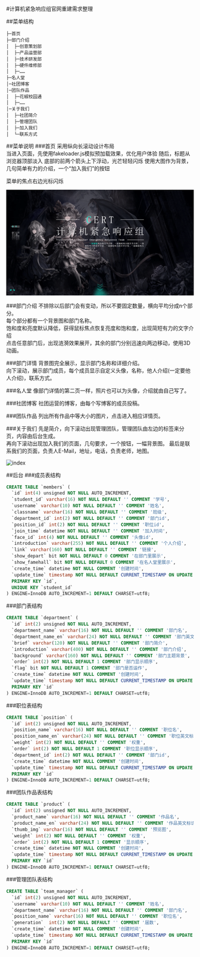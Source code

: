 #计算机紧急响应组官网重建需求整理

##菜单结构
```
├─首页
├─部门介绍  
│  ├─创意策划部
│  ├─产品运营部
│  ├─技术研发部
│  ├─硬件维修部
│  ├─……
├─名人堂
│─社团博客
│─团队作品
│  ├─花椒校园通
│  ├─……
│─关于我们
│  ├─社团简介
│  ├─管理团队
│  ├─加入我们
│  └─联系方式
```
##菜单说明
###首页
采用纵向长滚动设计布局  
当进入页面，先使用fakeloader.js模拟预加载效果，优化用户体验
随后，标题从浏览器顶部淡入
底部的前两个箭头上下浮动，光芒轻轻闪烁
使用大图作为背景，几句简单有力的介绍，一个“加入我们”的按钮

菜单的焦点右边光标闪烁

![index](./img/index.gif)

###部门介绍
不排除以后部门会有变动，所以不要固定数量，横向平均分成n个部分。  
每个部分都有一个背景图和部门名称。  
饱和度和亮度默认降低，获得鼠标焦点恢复亮度和饱和度，出现简短有力的文字介绍  
点击任意部门后，出现涟漪效果展开，其余的部门分别迅速向两边移动，使用3D动画。

###部门详情
背景图完全展示，显示部门名称和详细介绍。  
向下滚动，展示部门成员，每个成员显示自定义头像，名称，他人介绍(一定要他人介绍)，联系方式。

###名人堂
像部门详情的第二页一样，照片也可以为头像，介绍就由自己写了。

###社团博客
社团运营的博客，由每个写博客的成员投稿。

###团队作品
列出所有作品中等大小的图片，点击进入相应详情页。

###关于我们
先是简介，向下滚动出现管理团队，管理团队由左边的标签来分页，内容由后台生成。  
再向下滚动出现加入我们的页面，几句要求，一个按钮，一幅背景图。
最后是联系我们的页面，负责人E-Mail，地址，电话，负责老师，地图。

![index](./img/about.gif)

##后台
###成员表结构
```SQL
CREATE TABLE `members` (
  `id` int(4) unsigned NOT NULL AUTO_INCREMENT,
  `student_id` varchar(16) NOT NULL DEFAULT '' COMMENT '学号',
  `username` varchar(10) NOT NULL DEFAULT '' COMMENT '姓名',
  `classname` varchar(16) NOT NULL DEFAULT '' COMMENT '班级',
  `department_id` int(2) NOT NULL DEFAULT '' COMMENT '部门id',
  `position_id` int(2) NOT NULL DEFAULT '' COMMENT '职位id',
  `join_time` datetime NOT NULL DEFAULT '' COMMENT '加入时间',
  `face_id` int(4) NOT NULL DEFAULT '' COMMENT '头像id',
  `introduction` varchar(255) NOT NULL DEFAULT '' COMMENT '个人介绍',
  `link` varchar(160) NOT NULL DEFAULT '' COMMENT '链接',
  `show_depart` bit NOT NULL DEFAULT 0 COMMENT '在部门里展示',
  `show_famehall` bit NOT NULL DEFAULT 0 COMMENT '在名人堂里展示',
  `create_time` datetime NOT NULL COMMENT '创建时间',
  `update_time` timestamp NOT NULL DEFAULT CURRENT_TIMESTAMP ON UPDATE CURRENT_TIMESTAMP COMMENT '更新时间',
  PRIMARY KEY `id`,
  UNIQUE KEY `student_id`
) ENGINE=InnoDB AUTO_INCREMENT=1 DEFAULT CHARSET=utf8;
```
###部门表结构
```SQL
CREATE TABLE `department` (
  `id` int(2) unsigned NOT NULL AUTO_INCREMENT,
  `department_name` varchar(16) NOT NULL DEFAULT '' COMMENT '部门名',
  `department_name_en` varchar(24) NOT NULL DEFAULT '' COMMENT '部门英文标识',
  `brief` varchar(120) NOT NULL DEFAULT '' COMMENT '部门简介',
  `introduction` varchar(400) NOT NULL DEFAULT '' COMMENT '部门介绍',
  `background` varchar(160) NOT NULL DEFAULT '' COMMENT '部门主题背景',
  `order` int(2) NOT NULL DEFAULT 1 COMMENT '部门显示顺序',
  `flag` bit NOT NULL DEFAULT 1 COMMENT '部门是否运作',
  `create_time` datetime NOT NULL COMMENT '创建时间',
  `update_time` timestamp NOT NULL DEFAULT CURRENT_TIMESTAMP ON UPDATE CURRENT_TIMESTAMP COMMENT '更新时间',
  PRIMARY KEY `id`
) ENGINE=InnoDB AUTO_INCREMENT=1 DEFAULT CHARSET=utf8;
```

###职位表结构
```SQL
CREATE TABLE `position` (
  `id` int(2) unsigned NOT NULL AUTO_INCREMENT,
  `position_name` varchar(16) NOT NULL DEFAULT '' COMMENT '职位名',
  `position_name_en` varchar(24) NOT NULL DEFAULT '' COMMENT '职位英文标识',
  `weight` int(2) NOT NULL DEFAULT '' COMMENT '权重',
  `order` int(2) NOT NULL DEFAULT 1 COMMENT '职位显示顺序',
  `department_id` int(2) NOT NULL DEFAULT '' COMMENT '部门id',
  `create_time` datetime NOT NULL COMMENT '创建时间',
  `update_time` timestamp NOT NULL DEFAULT CURRENT_TIMESTAMP ON UPDATE CURRENT_TIMESTAMP COMMENT '更新时间',
  PRIMARY KEY `id`
) ENGINE=InnoDB AUTO_INCREMENT=1 DEFAULT CHARSET=utf8;
```

###团队作品表结构
```SQL
CREATE TABLE `product` (
  `id` int(2) unsigned NOT NULL AUTO_INCREMENT,
  `product_name` varchar(16) NOT NULL DEFAULT '' COMMENT '作品名',
  `product_name_en` varchar(24) NOT NULL DEFAULT '' COMMENT '作品英文标识',
  `thumb_img` varchar(16) NOT NULL DEFAULT '' COMMENT '预览图',
  `weight` int(2) NOT NULL DEFAULT '' COMMENT '权重',
  `order` int(2) NOT NULL DEFAULT 1 COMMENT '显示顺序',
  `create_time` datetime NOT NULL COMMENT '创建时间',
  `update_time` timestamp NOT NULL DEFAULT CURRENT_TIMESTAMP ON UPDATE CURRENT_TIMESTAMP COMMENT '更新时间',
  PRIMARY KEY `id`
) ENGINE=InnoDB AUTO_INCREMENT=1 DEFAULT CHARSET=utf8;
```

###管理团队表结构
```SQL
CREATE TABLE `team_manager` (
  `id` int(2) unsigned NOT NULL AUTO_INCREMENT,
  `username` varchar(10) NOT NULL DEFAULT '' COMMENT '姓名',
  `department_name` varchar(16) NOT NULL DEFAULT '' COMMENT '部门名',
  `position_name` varchar(16) NOT NULL DEFAULT '' COMMENT '职位名',
  `generation`  int(2) NOT NULL DEFAULT '' COMMENT '届数',
  `create_time` datetime NOT NULL COMMENT '创建时间',
  `update_time` timestamp NOT NULL DEFAULT CURRENT_TIMESTAMP ON UPDATE CURRENT_TIMESTAMP COMMENT '更新时间',
  PRIMARY KEY `id`
) ENGINE=InnoDB AUTO_INCREMENT=1 DEFAULT CHARSET=utf8;
```
